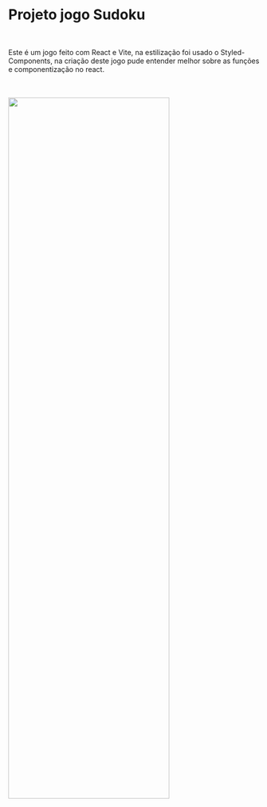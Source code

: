 <h1>Projeto jogo Sudoku</h1>
<br/>
<p>Este é um jogo feito com React e Vite, na estilização foi usado o Styled-Components, na criação deste jogo pude entender melhor sobre as funções e componentização no react. </p>
<br/>
<br/>
<img height="60%" width="80%" src=""/>
